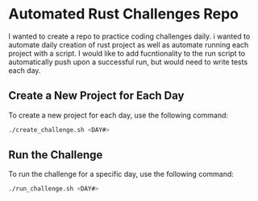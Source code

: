 # Automated Rust Challenges Repo
I wanted to create a repo to practice coding challenges daily.  i wanted to automate daily creation of rust project as well as automate running each project with a script.  I would like to add fucntionality to the run script to automatically push upon a successful run, but would need to write tests each day.

## Create a New Project for Each Day

To create a new project for each day, use the following command:

```sh
./create_challenge.sh <DAY#>
```

## Run the Challenge

To run the challenge for a specific day, use the following command:

```sh
./run_challenge.sh <DAY#>
```